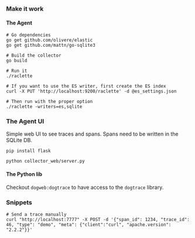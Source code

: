 ### Make it work

#### The Agent

```
# Go dependencies
go get github.com/olivere/elastic
go get github.com/mattn/go-sqlite3

# Build the collector
go build

# Run it
./raclette
```

```
# If you want to use the ES writer, first create the ES index
curl -X PUT 'http://localhost:9200/raclette' -d @es_settings.json

# Then run with the proper option
./raclette -writers=es,sqlite
```


### The Agent UI

Simple web UI to see traces and spans. Spans need to be written in the SQLite DB.

```
pip install flask

python collector_web/server.py
```

#### The Python lib

Checkout `dogweb:dogtrace` to have access to the `dogtrace` library.

### Snippets

```
# Send a trace manually
curl "http://localhost:7777" -X POST -d '{"span_id": 1234, "trace_id": 46, "type": "demo", "meta": {"client":"curl", "apache.version": "2.2.2"}}'
```
